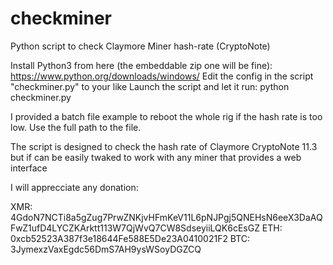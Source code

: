 # checkminer
Python script to check Claymore Miner hash-rate (CryptoNote)

Install Python3 from here (the embeddable zip one will be fine): https://www.python.org/downloads/windows/
Edit the config in the script "checkminer.py" to your like
Launch the script and let it run: python checkminer.py

I provided a batch file example to reboot the whole rig if the hash rate is too low. Use the full path to the file.

The script is designed to check the hash rate of Claymore CryptoNote 11.3 but if can be easily twaked to work with any miner that provides a web interface

I will apprecciate any donation:

XMR: 4GdoN7NCTi8a5gZug7PrwZNKjvHFmKeV11L6pNJPgj5QNEHsN6eeX3DaAQFwZ1ufD4LYCZKArktt113W7QjWvQ7CW8SdseyiiLQK6cEsGZ
ETH: 0xcb52523A387f3e18644Fe588E5De23A0410021F2
BTC: 3JymexzVaxEgdc56DmS7AH9ysWSoyDGZCQ

